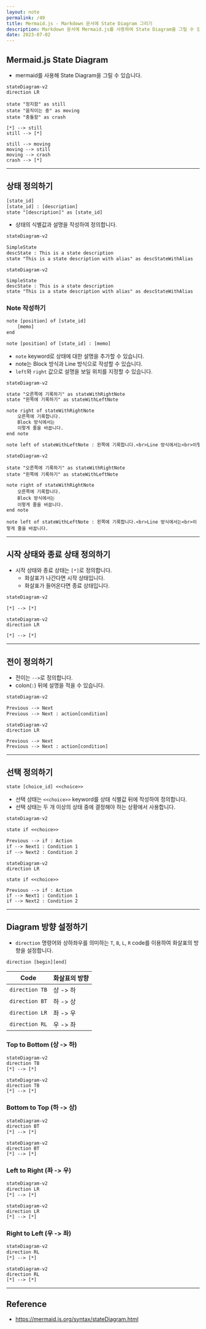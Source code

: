 ```yaml
---
layout: note
permalink: /49
title: Mermaid.js - Markdown 문서에 State Diagram 그리기
description: Markdown 문서에 Mermaid.js를 사용하여 State Diagram을 그릴 수 있습니다.
date: 2023-07-02
---
```



## Mermaid.js State Diagram

- mermaid를 사용해 State Diagram을 그릴 수 있습니다.

```mermaid
stateDiagram-v2
direction LR

state "정지함" as still
state "움직이는 중" as moving
state "충돌함" as crash

[*] --> still
still --> [*]

still --> moving
moving --> still
moving --> crash
crash --> [*]
```


---


## 상태 정의하기

```txt
[state_id]
[state_id] : [description]
state "[description]" as [state_id]
```

- 상태의 식별값과 설명을 작성하여 정의합니다.

```txt
stateDiagram-v2

SimpleState
descState : This is a state description
state "This is a state description with alias" as descStateWithAlias
```

```mermaid
stateDiagram-v2

SimpleState
descState : This is a state description
state "This is a state description with alias" as descStateWithAlias
```


### Note 작성하기

```txt
note [position] of [state_id]
    [memo]
end

note [position] of [state_id] : [memo]
```

- `note` keyword로 상태에 대한 설명을 추가할 수 있습니다.
- note는 Block 방식과 Line 방식으로 작성할 수 있습니다.
- `left`와 `right` 값으로 설명을 보일 위치를 지정할 수 있습니다.

```txt
stateDiagram-v2

state "오른쪽에 기록하기" as stateWithRightNote
state "왼쪽에 기록하기" as stateWithLeftNote

note right of stateWithRightNote
    오른쪽에 기록합니다.
    Block 방식에서는
    이렇게 줄을 바꿉니다.
end note

note left of stateWithLeftNote : 왼쪽에 기록합니다.<br>Line 방식에서는<br>이렇게 줄을 바꿉니다.
```

```mermaid
stateDiagram-v2

state "오른쪽에 기록하기" as stateWithRightNote
state "왼쪽에 기록하기" as stateWithLeftNote

note right of stateWithRightNote
    오른쪽에 기록합니다.
    Block 방식에서는
    이렇게 줄을 바꿉니다.
end note

note left of stateWithLeftNote : 왼쪽에 기록합니다.<br>Line 방식에서는<br>이렇게 줄을 바꿉니다.
```


---


## 시작 상태와 종료 상태 정의하기

- 시작 상태와 종료 상태는 `[*]`로 정의합니다.
    - 화살표가 나간다면 시작 상태입니다.
    - 화살표가 들어온다면 종료 상태입니다.

```txt
stateDiagram-v2

[*] --> [*]
```

```mermaid
stateDiagram-v2
direction LR

[*] --> [*]
```


---


## 전이 정의하기

- 전이는 `-->`로 정의합니다.
- colon(`:`) 뒤에 설명을 적을 수 있습니다.

```txt
stateDiagram-v2

Previous --> Next
Previous --> Next : action[condition]
```

```mermaid
stateDiagram-v2
direction LR

Previous --> Next
Previous --> Next : action[condition]
```


---


## 선택 정의하기

```txt
state [choice_id] <<choice>>
```

- 선택 상태는 `<<choice>>` keyword를 상태 식별값 뒤에 작성하여 정의합니다.
- 선택 상태는 두 개 이상의 상태 중에 결정해야 하는 상황에서 사용합니다.

```txt
stateDiagram-v2

state if <<choice>>

Previous --> if : Action
if --> Next1 : Condition 1
if --> Next2 : Condition 2
```

```mermaid
stateDiagram-v2
direction LR

state if <<choice>>

Previous --> if : Action
if --> Next1 : Condition 1
if --> Next2 : Condition 2
```


---


## Diagram 방향 설정하기

- `direction` 명령어와 상하좌우를 의미하는 `T`, `B`, `L`, `R` code를 이용하여 화살표의 방향을 설정합니다.

```txt
direction [begin][end]
```

| Code | 화살표의 방향 |
| --- | --- |
| `direction TB` | 상 -> 하 |
| `direction BT` | 하 -> 상 |
| `direction LR` | 좌 -> 우 |
| `direction RL` | 우 -> 좌 |


### Top to Bottom (상 -> 하)

```txt
stateDiagram-v2
direction TB
[*] --> [*]
```

```mermaid
stateDiagram-v2
direction TB
[*] --> [*]
```


### Bottom to Top (하 -> 상)

```txt
stateDiagram-v2
direction BT
[*] --> [*]
```

```mermaid
stateDiagram-v2
direction BT
[*] --> [*]
```


### Left to Right (좌 -> 우)

```txt
stateDiagram-v2
direction LR
[*] --> [*]
```

```mermaid
stateDiagram-v2
direction LR
[*] --> [*]
```


### Right to Left (우 -> 좌)

```txt
stateDiagram-v2
direction RL
[*] --> [*]
```

```mermaid
stateDiagram-v2
direction RL
[*] --> [*]
```


---


## Reference

- <https://mermaid.js.org/syntax/stateDiagram.html>
